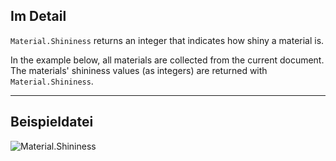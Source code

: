 ## Im Detail
`Material.Shininess` returns an integer that indicates how shiny a material is.

In the example below, all materials are collected from the current document. The materials' shininess values (as integers) are returned with `Material.Shininess`.
___
## Beispieldatei

![Material.Shininess](./Revit.Elements.Material.Shininess_img.jpg)
